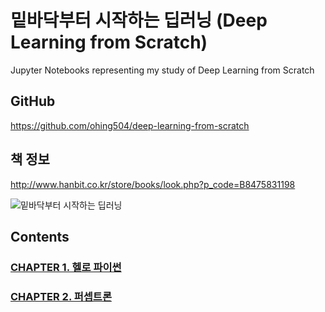# 밑바닥부터 시작하는 딥러닝 (Deep Learning from Scratch)

Jupyter Notebooks representing my study of Deep Learning from Scratch

## GitHub

https://github.com/ohing504/deep-learning-from-scratch

## 책 정보

http://www.hanbit.co.kr/store/books/look.php?p_code=B8475831198

![밑바닥부터 시작하는 딥러닝](http://www.hanbit.co.kr/data/books/B8475831198_l.jpg)

## Contents

### [CHAPTER 1. 헬로 파이썬](Chapter1.ipynb)

### [CHAPTER 2. 퍼셉트론](Chapter2.ipynb)